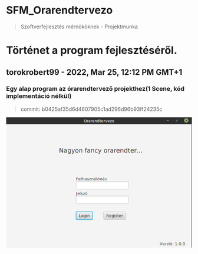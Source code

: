# SFM_Orarendtervezo
> Szoftverfejlesztés mérnököknek - Projektmunka
# Történet a program fejlesztéséről.

## torokrobert99 - 2022, Mar 25, 12:12 PM GMT+1
### Egy alap program az órarendtervező projekthez(1 Scene, kód implementáció nélkül)
>commit: b0425af35d6d4607905c1ad296d96b93ff24235c

![img1](./screenshots/img1.png)